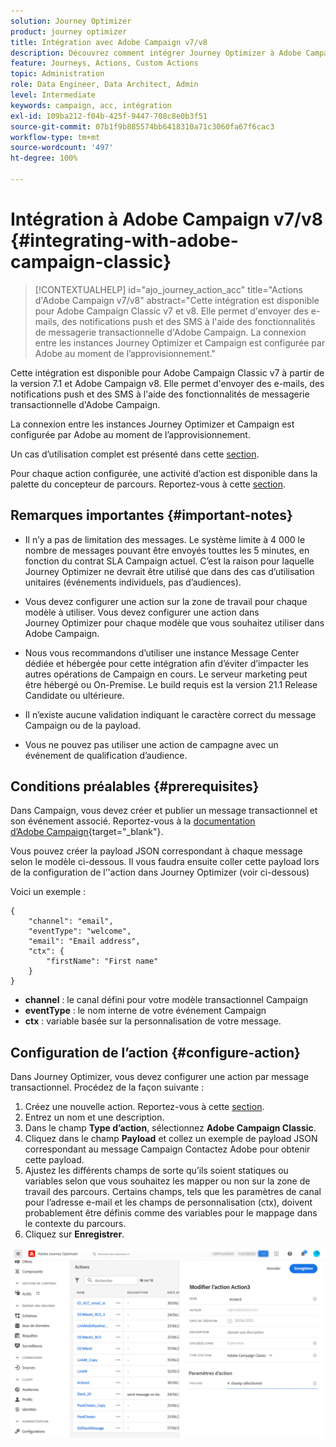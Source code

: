 ```yaml
---
solution: Journey Optimizer
product: journey optimizer
title: Intégration avec Adobe Campaign v7/v8
description: Découvrez comment intégrer Journey Optimizer à Adobe Campaign v7/v8.
feature: Journeys, Actions, Custom Actions
topic: Administration
role: Data Engineer, Data Architect, Admin
level: Intermediate
keywords: campaign, acc, intégration
exl-id: 109ba212-f04b-425f-9447-708c8e0b3f51
source-git-commit: 07b1f9b885574bb6418310a71c3060fa67f6cac3
workflow-type: tm+mt
source-wordcount: '497'
ht-degree: 100%

---
```


# Intégration à Adobe Campaign v7/v8 {#integrating-with-adobe-campaign-classic}

>[!CONTEXTUALHELP]
>id="ajo_journey_action_acc"
>title="Actions d&#39;Adobe Campaign v7/v8"
>abstract="Cette intégration est disponible pour Adobe Campaign Classic v7 et v8. Elle permet d&#39;envoyer des e-mails, des notifications push et des SMS à l&#39;aide des fonctionnalités de messagerie transactionnelle d&#39;Adobe Campaign. La connexion entre les instances Journey Optimizer et Campaign est configurée par Adobe au moment de l’approvisionnement."

Cette intégration est disponible pour Adobe Campaign Classic v7 à partir de la version 7.1 et Adobe Campaign v8. Elle permet d&#39;envoyer des e-mails, des notifications push et des SMS à l&#39;aide des fonctionnalités de messagerie transactionnelle d&#39;Adobe Campaign.

La connexion entre les instances Journey Optimizer et Campaign est configurée par Adobe au moment de l’approvisionnement.

Un cas d’utilisation complet est présenté dans cette [section](../building-journeys/ajo-ac.md).

Pour chaque action configurée, une activité d’action est disponible dans la palette du concepteur de parcours. Reportez-vous à cette [section](../building-journeys/using-adobe-campaign-classic.md).

## Remarques importantes {#important-notes}

* Il n’y a pas de limitation des messages. Le système limite à 4 000 le nombre de messages pouvant être envoyés touttes les 5 minutes, en fonction du contrat SLA Campaign actuel. C’est la raison pour laquelle Journey Optimizer ne devrait être utilisé que dans des cas d’utilisation unitaires (événements individuels, pas d’audiences).

* Vous devez configurer une action sur la zone de travail pour chaque modèle à utiliser. Vous devez configurer une action dans Journey Optimizer pour chaque modèle que vous souhaitez utiliser dans Adobe Campaign.

* Nous vous recommandons d’utiliser une instance Message Center dédiée et hébergée pour cette intégration afin d’éviter d’impacter les autres opérations de Campaign en cours. Le serveur marketing peut être hébergé ou On-Premise. Le build requis est la version 21.1 Release Candidate ou ultérieure.

* Il n’existe aucune validation indiquant le caractère correct du message Campaign ou de la payload.

* Vous ne pouvez pas utiliser une action de campagne avec un événement de qualification d’audience.

## Conditions préalables {#prerequisites}

Dans Campaign, vous devez créer et publier un message transactionnel et son événement associé. Reportez-vous à la [documentation d’Adobe Campaign](https://experienceleague.adobe.com/docs/campaign-classic/using/transactional-messaging/introduction/about-transactional-messaging.html?lang=fr#transactional-messaging){target="_blank"}.

Vous pouvez créer la payload JSON correspondant à chaque message selon le modèle ci-dessous. Il vous faudra ensuite coller cette payload lors de la configuration de l’&#39;action dans Journey Optimizer (voir ci-dessous)

Voici un exemple :

```
{
    "channel": "email",
    "eventType": "welcome",
    "email": "Email address",
    "ctx": {
        "firstName": "First name"
    }
}
```

* **channel** : le canal défini pour votre modèle transactionnel Campaign
* **eventType** : le nom interne de votre événement Campaign
* **ctx** : variable basée sur la personnalisation de votre message.

## Configuration de l’action {#configure-action}

Dans Journey Optimizer, vous devez configurer une action par message transactionnel. Procédez de la façon suivante :

1. Créez une nouvelle action. Reportez-vous à cette [section](../action/action.md).
1. Entrez un nom et une description.
1. Dans le champ **Type d’action**, sélectionnez **Adobe Campaign Classic**.
1. Cliquez dans le champ **Payload** et collez un exemple de payload JSON correspondant au message Campaign Contactez Adobe pour obtenir cette payload.
1. Ajustez les différents champs de sorte qu’ils soient statiques ou variables selon que vous souhaitez les mapper ou non sur la zone de travail des parcours. Certains champs, tels que les paramètres de canal pour l’adresse e-mail et les champs de personnalisation (ctx), doivent probablement être définis comme des variables pour le mappage dans le contexte du parcours.
1. Cliquez sur **Enregistrer**.

![](assets/accintegration1.png)